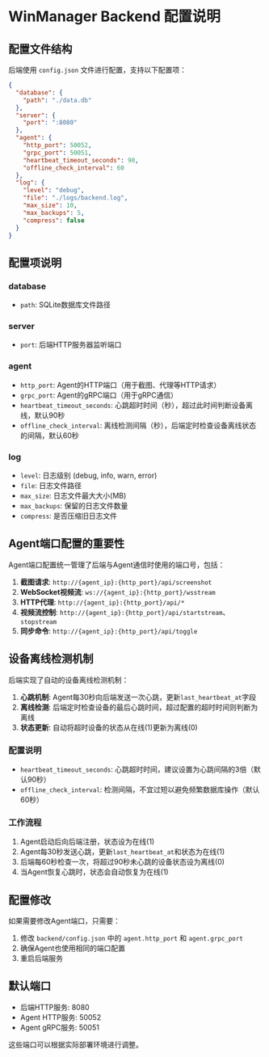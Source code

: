 # WinManager Backend 配置说明

## 配置文件结构

后端使用 `config.json` 文件进行配置，支持以下配置项：

```json
{
  "database": {
    "path": "./data.db"
  },
  "server": {
    "port": ":8080"
  },
  "agent": {
    "http_port": 50052,
    "grpc_port": 50051,
    "heartbeat_timeout_seconds": 90,
    "offline_check_interval": 60
  },
  "log": {
    "level": "debug",
    "file": "./logs/backend.log",
    "max_size": 10,
    "max_backups": 5,
    "compress": false
  }
}
```

## 配置项说明

### database
- `path`: SQLite数据库文件路径

### server
- `port`: 后端HTTP服务器监听端口

### agent
- `http_port`: Agent的HTTP端口（用于截图、代理等HTTP请求）
- `grpc_port`: Agent的gRPC端口（用于gRPC通信）
- `heartbeat_timeout_seconds`: 心跳超时时间（秒），超过此时间判断设备离线，默认90秒
- `offline_check_interval`: 离线检测间隔（秒），后端定时检查设备离线状态的间隔，默认60秒

### log
- `level`: 日志级别 (debug, info, warn, error)
- `file`: 日志文件路径
- `max_size`: 日志文件最大大小(MB)
- `max_backups`: 保留的日志文件数量
- `compress`: 是否压缩旧日志文件

## Agent端口配置的重要性

Agent端口配置统一管理了后端与Agent通信时使用的端口号，包括：

1. **截图请求**: `http://{agent_ip}:{http_port}/api/screenshot`
2. **WebSocket视频流**: `ws://{agent_ip}:{http_port}/wsstream`
3. **HTTP代理**: `http://{agent_ip}:{http_port}/api/*`
4. **视频流控制**: `http://{agent_ip}:{http_port}/api/startstream`、`stopstream`
5. **同步命令**: `http://{agent_ip}:{http_port}/api/toggle`

## 设备离线检测机制

后端实现了自动的设备离线检测机制：

1. **心跳机制**: Agent每30秒向后端发送一次心跳，更新`last_heartbeat_at`字段
2. **离线检测**: 后端定时检查设备的最后心跳时间，超过配置的超时时间则判断为离线
3. **状态更新**: 自动将超时设备的状态从在线(1)更新为离线(0)

### 配置说明
- `heartbeat_timeout_seconds`: 心跳超时时间，建议设置为心跳间隔的3倍（默认90秒）
- `offline_check_interval`: 检测间隔，不宜过短以避免频繁数据库操作（默认60秒）

### 工作流程
1. Agent启动后向后端注册，状态设为在线(1)
2. Agent每30秒发送心跳，更新`last_heartbeat_at`和状态为在线(1)
3. 后端每60秒检查一次，将超过90秒未心跳的设备状态设为离线(0)
4. 当Agent恢复心跳时，状态会自动恢复为在线(1)

## 配置修改

如果需要修改Agent端口，只需要：

1. 修改 `backend/config.json` 中的 `agent.http_port` 和 `agent.grpc_port`
2. 确保Agent也使用相同的端口配置
3. 重启后端服务

## 默认端口

- 后端HTTP服务: 8080
- Agent HTTP服务: 50052  
- Agent gRPC服务: 50051

这些端口可以根据实际部署环境进行调整。
